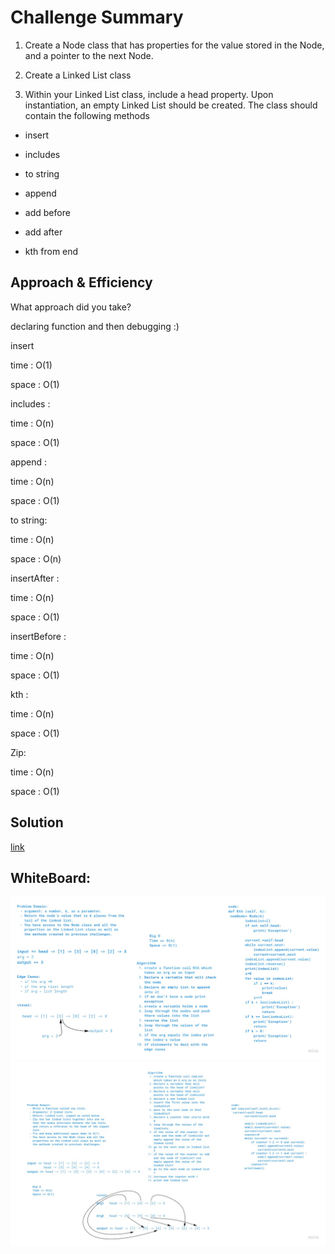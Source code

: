 # Challenge Summary

1. Create a Node class that has properties for the value stored in the Node, and a pointer to the next Node.

2. Create a Linked List class

3. Within your Linked List class, include a head property.
Upon instantiation, an empty Linked List should be created.
The class should contain the following methods

* insert

* includes

* to string

* append

* add before

* add after

* kth from end

## Approach & Efficiency
What approach did you take? 

declaring function and then debugging :)

insert 

 time : O(1) 

 space : O(1)

includes : 

time : O(n) 

space : O(1)

append :

time : O(n) 

space : O(1)

to string: 

time : O(n) 

space : O(n)

insertAfter : 

time : O(n) 

space : O(1)

insertBefore : 

time : O(n) 

space : O(1)

kth : 

time : O(n)

space : O(1)

Zip:

time : O(n)

space : O(1)


## Solution

[link](linked_list.py)


## WhiteBoard:

![kth](kth.jpg)
![zip](zip.jpg)